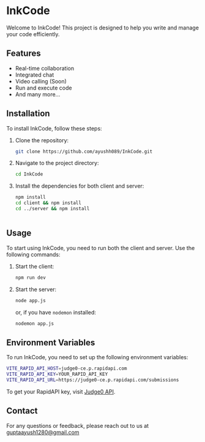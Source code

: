 # InkCode

Welcome to InkCode! This project is designed to help you write and manage your code efficiently.

## Features

- Real-time collaboration
- Integrated chat
- Video calling (Soon)
- Run and execute code
- And many more...

## Installation

To install InkCode, follow these steps:
1. Clone the repository:
    ```sh
    git clone https://github.com/ayushh089/InkCode.git
    ```
2. Navigate to the project directory:
    ```sh
    cd InkCode
    ```
3. Install the dependencies for both client and server:
    ```sh
    npm install
    cd client && npm install
    cd ../server && npm install
    ```
    ```

## Usage

To start using InkCode, you need to run both the client and server. Use the following commands:

1. Start the client:
    ```sh
    npm run dev
    ```

2. Start the server:
    ```sh
    node app.js
    ```
    or, if you have `nodemon` installed:
    ```sh
    nodemon app.js
    ```

## Environment Variables

To run InkCode, you need to set up the following environment variables:

```sh
VITE_RAPID_API_HOST=judge0-ce.p.rapidapi.com
VITE_RAPID_API_KEY=YOUR_RAPID_API_KEY
VITE_RAPID_API_URL=https://judge0-ce.p.rapidapi.com/submissions
```

To get your RapidAPI key, visit [Judge0 API](https://rapidapi.com/judge0-official/api/judge0-ce).

## Contact

For any questions or feedback, please reach out to us at [guptaayush1280@gmail.com](mailto:guptaayush1280@gmail.com)

